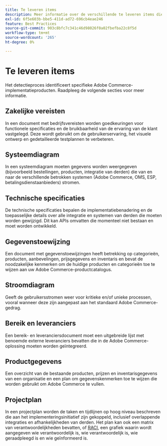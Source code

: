 ```yaml
---
title: Te leveren items
description: Meer informatie over de verschillende te leveren items die aan een Adobe Commerce-implementatie zijn gekoppeld.
exl-id: 6f5e603b-bbe5-411d-ad72-696cb4eae246
feature: Best Practices
source-git-commit: 903c8bfc7c341c46d98026f0a02fbefba22c8f5d
workflow-type: tm+mt
source-wordcount: '265'
ht-degree: 0%

---
```


# Te leveren items

Het detectieproces identificeert specifieke Adobe Commerce-implementatieproducten. Raadpleeg de volgende secties voor meer informatie.

## Zakelijke vereisten

In een document met bedrijfsvereisten worden goedkeuringen voor functionele specificaties en de bruikbaarheid van de ervaring van de klant vastgelegd. Deze wordt gebruikt om de gebruikerservaring, het visuele ontwerp en gedetailleerde testplannen te verbeteren.

## Systeemdiagram

In een systeemdiagram moeten gegevens worden weergegeven (bijvoorbeeld bestellingen, producten, integratie van derden) die van en naar de verschillende betrokken systemen (Adobe Commerce, OMS, ESP, betalingsdienstaanbieders) stromen.

## Technische specificaties

De technische specificaties bepalen de implementatiebenadering en de toepasselijke details over alle integratie en systemen van derden die moeten worden gewijzigd. Dit kan APIs omvatten die momenteel niet bestaan en moet worden ontwikkeld.

## Gegevenstoewijzing

Een document met gegevenstoewijzingen heeft betrekking op categorieën, producten, aanbevelingen, prijsgegevens en inventaris en bevat de noodzakelijke kenmerken om de huidige producten en categorieën toe te wijzen aan uw Adobe Commerce-productcatalogus.

## Stroomdiagram

Geeft de gebruikersstromen weer voor kritieke en/of unieke processen, vooral wanneer deze zijn aangepast aan het standaard Adobe Commerce-gedrag.

## Bereik en leveranciers

Een bereik- en leveranciersdocument moet een uitgebreide lijst met benoemde externe leveranciers bevatten die in de Adobe Commerce-oplossing moeten worden geïntegreerd.

## Productgegevens

Een overzicht van de bestaande producten, prijzen en inventarisgegevens van een organisatie en een plan om gegevenskenmerken toe te wijzen die worden gebruikt om Adobe Commerce te vullen.

## Projectplan

In een projectplan worden de taken en tijdlijnen op hoog niveau beschreven die aan het implementeringsinitiatief zijn gekoppeld, inclusief overlappende integraties en afhankelijkheden van derden. Het plan kan ook een matrix van verantwoordelijkheden bevatten, of [RACI](../planning/ownership.md), een grafiek waarin wordt aangegeven wie verantwoordelijk is, wie verantwoordelijk is, wie geraadpleegd is en wie geïnformeerd is.
